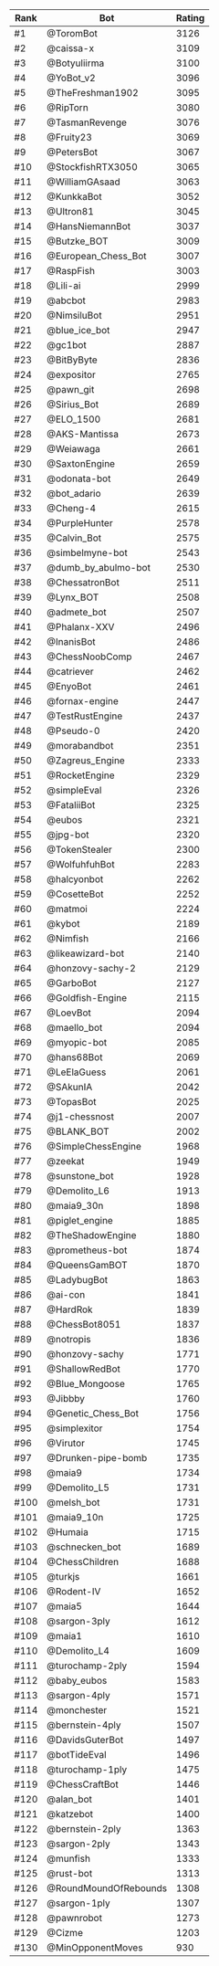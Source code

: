 Rank|Bot|Rating
---|---|---
#1|@ToromBot|3126
#2|@caissa-x|3109
#3|@Botyuliirma|3100
#4|@YoBot_v2|3096
#5|@TheFreshman1902|3095
#6|@RipTorn|3080
#7|@TasmanRevenge|3076
#8|@Fruity23|3069
#9|@PetersBot|3067
#10|@StockfishRTX3050|3065
#11|@WilliamGAsaad|3063
#12|@KunkkaBot|3052
#13|@Ultron81|3045
#14|@HansNiemannBot|3037
#15|@Butzke_BOT|3009
#16|@European_Chess_Bot|3007
#17|@RaspFish|3003
#18|@Lili-ai|2999
#19|@abcbot|2983
#20|@NimsiluBot|2951
#21|@blue_ice_bot|2947
#22|@gc1bot|2887
#23|@BitByByte|2836
#24|@expositor|2765
#25|@pawn_git|2698
#26|@Sirius_Bot|2689
#27|@ELO_1500|2681
#28|@AKS-Mantissa|2673
#29|@Weiawaga|2661
#30|@SaxtonEngine|2659
#31|@odonata-bot|2649
#32|@bot_adario|2639
#33|@Cheng-4|2615
#34|@PurpleHunter|2578
#35|@Calvin_Bot|2575
#36|@simbelmyne-bot|2543
#37|@dumb_by_abulmo-bot|2530
#38|@ChessatronBot|2511
#39|@Lynx_BOT|2508
#40|@admete_bot|2507
#41|@Phalanx-XXV|2496
#42|@InanisBot|2486
#43|@ChessNoobComp|2467
#44|@catriever|2462
#45|@EnyoBot|2461
#46|@fornax-engine|2447
#47|@TestRustEngine|2437
#48|@Pseudo-0|2420
#49|@morabandbot|2351
#50|@Zagreus_Engine|2333
#51|@RocketEngine|2329
#52|@simpleEval|2326
#53|@FataliiBot|2325
#54|@eubos|2321
#55|@jpg-bot|2320
#56|@TokenStealer|2300
#57|@WolfuhfuhBot|2283
#58|@halcyonbot|2262
#59|@CosetteBot|2252
#60|@matmoi|2224
#61|@kybot|2189
#62|@Nimfish|2166
#63|@likeawizard-bot|2140
#64|@honzovy-sachy-2|2129
#65|@GarboBot|2127
#66|@Goldfish-Engine|2115
#67|@LoevBot|2094
#68|@maello_bot|2094
#69|@myopic-bot|2085
#70|@hans68Bot|2069
#71|@LeElaGuess|2061
#72|@SAkunIA|2042
#73|@TopasBot|2025
#74|@j1-chessnost|2007
#75|@BLANK_BOT|2002
#76|@SimpleChessEngine|1968
#77|@zeekat|1949
#78|@sunstone_bot|1928
#79|@Demolito_L6|1913
#80|@maia9_30n|1898
#81|@piglet_engine|1885
#82|@TheShadowEngine|1880
#83|@prometheus-bot|1874
#84|@QueensGamBOT|1870
#85|@LadybugBot|1863
#86|@ai-con|1841
#87|@HardRok|1839
#88|@ChessBot8051|1837
#89|@notropis|1836
#90|@honzovy-sachy|1771
#91|@ShallowRedBot|1770
#92|@Blue_Mongoose|1765
#93|@Jibbby|1760
#94|@Genetic_Chess_Bot|1756
#95|@simplexitor|1754
#96|@Virutor|1745
#97|@Drunken-pipe-bomb|1735
#98|@maia9|1734
#99|@Demolito_L5|1731
#100|@melsh_bot|1731
#101|@maia9_10n|1725
#102|@Humaia|1715
#103|@schnecken_bot|1689
#104|@ChessChildren|1688
#105|@turkjs|1661
#106|@Rodent-IV|1652
#107|@maia5|1644
#108|@sargon-3ply|1612
#109|@maia1|1610
#110|@Demolito_L4|1609
#111|@turochamp-2ply|1594
#112|@baby_eubos|1583
#113|@sargon-4ply|1571
#114|@monchester|1521
#115|@bernstein-4ply|1507
#116|@DavidsGuterBot|1497
#117|@botTideEval|1496
#118|@turochamp-1ply|1475
#119|@ChessCraftBot|1446
#120|@alan_bot|1401
#121|@katzebot|1400
#122|@bernstein-2ply|1363
#123|@sargon-2ply|1343
#124|@munfish|1333
#125|@rust-bot|1313
#126|@RoundMoundOfRebounds|1308
#127|@sargon-1ply|1307
#128|@pawnrobot|1273
#129|@Cizme|1203
#130|@MinOpponentMoves|930
